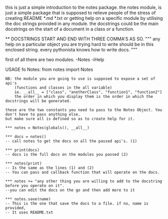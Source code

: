 this is just a simple introduction to the notes package.
the notes module, is just a simple package that is supposed to relieve people of the
stress of creating README *.md *.txt or getting help on a specific module by utilising
the doc strings provided in any module. the docstrings could be the main docstrings on the
start of a document in a class or a function.

**  DOCSTRINGS START AND END WITH THREE COMMA'S AS SO.
    """
       any help on a particular object you are trying hard to write
       should be in this enclosed string. every pythonista knows how
       to write docs.
    """

first of all there are two modules.
    -Notes
    -iHelp

USAGE fo Notes:
    from notes import Notes

    NB: the module you are going to use is supposed to expose a set of api's
        (functions and classes in the all variable)
        ie. __all__ = ["class", "anotherClass", "function1", "function2"]
        the order in which you display them is the order in which the docstrings will be generated.

    these are the two constants you need to pass to the Notes Object. You don't have to pass anything else.
    but make sure all is defined so as to create help for it.

    *** notes = Notes(globals(), __all__)

    *** docs = notes()
    -- call notes to get the docs on all the passed api's. (1)

    *** print(docs)
    -- docs is the full docs on the modules you passed (2)

    *** notes(print)
    -- Is the same as the lines (1) and (2)
    -- You can pass and callback function that will operate on the docs.

    *** notes += "any other thing you are willing to add to the docstring before you operate on it".
    --you can edit the docs on the go and then add more to it

    *** notes.save(name)
    -- This is the one that save the docs to a file. if no, name is provided,
    -- It uses README.txt